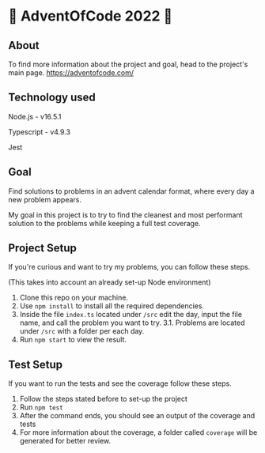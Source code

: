 # 🎄 AdventOfCode 2022 🎄
## About
To find more information about the project and goal, head to the project's main page.
https://adventofcode.com/

## Technology used

Node.js - v16.5.1

Typescript - v4.9.3

Jest

## Goal

Find solutions to problems in an advent calendar format, where every day a new problem appears. 

My goal in this project is to try to find the cleanest and most performant solution to the problems while keeping a full test coverage.

## Project Setup

If you're curious and want to try my problems, you can follow these steps.

(This takes into account an already set-up Node environment)

 1. Clone this repo on your machine.
 2. Use `npm install`  to install all the required dependencies.
 3. Inside the file `index.ts` located under `/src` edit the day, input the file name, and call the problem you want to try.
	 3.1. Problems are located under `/src` with a folder per each day.
 4. Run `npm start` to view the result.

## Test Setup

If you want to run the tests and see the coverage follow these steps.

 1. Follow the steps stated before to set-up the project
 2. Run `npm test`
 3. After the command ends, you should see an output of the coverage and tests
 4. For more information about the coverage, a folder called `coverage` will be generated for better review.